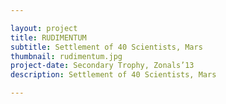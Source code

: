 ```yaml
---

layout: project
title: RUDIMENTUM
subtitle: Settlement of 40 Scientists, Mars
thumbnail: rudimentum.jpg
project-date: Secondary Trophy, Zonals’13
description: Settlement of 40 Scientists, Mars

---
```

